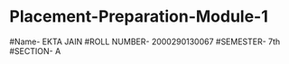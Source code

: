 # Placement-Preparation-Module-1
#Name- EKTA JAIN
#ROLL NUMBER- 2000290130067
#SEMESTER- 7th
#SECTION- A
